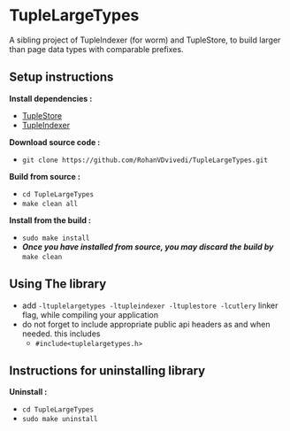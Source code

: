 # TupleLargeTypes

A sibling project of TupleIndexer (for worm) and TupleStore, to build larger than page data types with comparable prefixes.

## Setup instructions
**Install dependencies :**
 * [TupleStore](https://github.com/RohanVDvivedi/TupleStore)
 * [TupleIndexer](https://github.com/RohanVDvivedi/TupleIndexer)

**Download source code :**
 * `git clone https://github.com/RohanVDvivedi/TupleLargeTypes.git`

**Build from source :**
 * `cd TupleLargeTypes`
 * `make clean all`

**Install from the build :**
 * `sudo make install`
 * ***Once you have installed from source, you may discard the build by*** `make clean`

## Using The library
 * add `-ltuplelargetypes -ltupleindexer -ltuplestore -lcutlery` linker flag, while compiling your application
 * do not forget to include appropriate public api headers as and when needed. this includes
   * `#include<tuplelargetypes.h>`

## Instructions for uninstalling library

**Uninstall :**
 * `cd TupleLargeTypes`
 * `sudo make uninstall`
